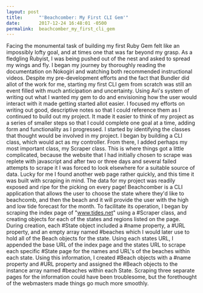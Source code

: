 ```yaml
---
layout: post
title:      "'Beachcomber: My First CLI Gem'"
date:       2017-12-24 16:48:01 -0500
permalink:  beachcomber_my_first_cli_gem
---
```


Facing the monumental task of building my first Ruby Gem felt like an impossibly lofty goal, and at times one that was far beyond my grasp. As a fledgling Rubyist, I was being pushed out of the nest and asked to spread my wings and fly. I began my journey by thoroughly reading the documentation on Nokogiri and watching both recommended instructional videos.  Despite my pre-development efforts and the fact that Bundler did allot of the work for me, starting my first CLI gem from scratch was still an event filled with much anticipation and uncertainty.  Using Avi's system of writing out what I wanted my gem to do and envisioning how the user would interact with it made getting started allot easier.  I focused my efforts on writing out good, descriptive notes so that I could reference them as I continued to build out my project. It made it easier to think of my project as a series of smaller steps so that I could complete one goal at a time, adding form and functionality as I progressed. I started by identifying the classes that thought would be involved in my project.  I began by building a CLI class, which would act as my controller.  From there, I added perhaps my most important class, my Scraper class.  This is where things got a little complicated, because the website that I had initially chosen to scrape was replete with javascript and after two or three days and several failed attempts to scrape it I was forced to look elsewhere for a suitable source of data.  Lucky for me I found another web page rather quickly, and this time it was built with scraping in mind. The data for my project was readily exposed and ripe for the picking on every page! Beachcomber is a CLI application that allows the user to choose the state where they'd like to beachcomb, and then the beach and it will provide the user with the high and low tide forecast for the month.  To facilitate its operation, I began by scraping the index page of "www.tides.net" using a #Scraper class, and creating objects for each of the states and regions listed on the page. During creation, each #State object included a #name property, a #URL property, and an empty array named #beaches which I would later use to hold all of the Beach objects for the state.  Using each states URL, I appended the base URL of the index page and the states URL to scrape each specific #State page for the names and URL's of the beaches within each state.  Using this information, I created #Beach objects with a #name property and #URL property and assigned the #Beach objects to the instance array named #beaches within each State.  Scraping three separate pages for the information could have been troublesome, but the forethought of the webmasters made things go much more smoothly.

